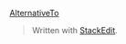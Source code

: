 <p><a href="https://alternativeto.net/">AlternativeTo</a></p>
<blockquote>
<p>Written with <a href="https://stackedit.io/">StackEdit</a>.</p>
</blockquote>

